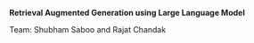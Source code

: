 **Retrieval Augmented Generation using Large Language Model**

Team: Shubham Saboo and Rajat Chandak
